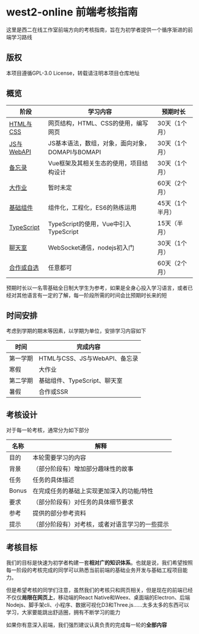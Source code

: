 # west2-online 前端考核指南

这里是西二在线工作室前端方向的考核指南，旨在为初学者提供一个循序渐进的前端学习路线

## 版权

本项目遵循GPL-3.0 License，转载请注明本项目仓库地址

## 概览
| 阶段     | 学习内容                                                     | 预期时长        |
| -------- | ------------------------------------------------------------ | --------------- |
| [HTML与CSS](docs/1-HTML与CSS.md) | 网页结构，HTML、CSS的使用，编写网页 | 30天（1个月）   |
| [JS与WebAPI](docs/2-JS与WebAPI.md) | JS基本语法，数组，对象，面向对象，DOMAPI与BOMAPI | 30天（1个月）   |
| [备忘录](docs/3-备忘录.md)   | Vue框架及其相关生态的使用，项目结构设计 | 30天（1个月）   |
| [大作业](docs/4-大作品.md)   | 暂时未定 | 60天（2个月）   |
| [基础组件](docs/5-基础组件.md)   | 组件化，工程化，ES6的熟练运用                           | 45天（1个半月） |
| [TypeScript](docs/6-TypeScript.md)   |   TypeScript的使用，Vue中引入TypeScript   | 15天（半月） |
| [聊天室](docs/7-聊天室.md)   | WebSocket通信，nodejs初入门       | 30天（1个月） |
| [合作或自选](docs/8-合作或自选.md) | 任意都可 | 60天（2个月）   |

预期时长以一名零基础全日制大学生为参考，如果是全身心投入学习语言，或者已经对其他语言有一定的了解，每一阶段所需的时间会比预期时长来的短

## 时间安排

考虑到学期的期末等因素，以学期为单位，安排学习内容如下

| 时间     | 完成内容                 |
| -------- | ------------------------ |
| 第一学期 | HTML与CSS、JS与WebAPI、备忘录       |
| 寒假     | 大作业                   |
| 第二学期 | 基础组件、TypeScript、聊天室 |
| 暑假     | 合作或SSR                     |

## 考核设计

对于每一轮考核，通常分为如下部分

| 名称  | 解释                                           |
| ----- | ---------------------------------------------- |
| 目的  | 本轮需要学习的内容                             |
| 背景  | （部分阶段有）增加部分趣味性的故事             |
| 任务  | 任务的具体描述                                 |
| Bonus | 在完成任务的基础上实现更加深入的功能/特性      |
| 要求  | （部分阶段有）对任务的具体细节要求             |
| 参考  | 提供的部分参考资料                             |
| 提示  | （部分阶段有）对考核，或者对语言学习的一些提示 |

## 考核目标

我们的目标是快速为初学者构建一套**相对广的知识体系**。也就是说，我们希望按照每一阶段的考核完成的同学可以熟悉当前前端的基础业务开发与基础工程项目能力。



但是希望考核的同学们注意，虽然我们的考核只和网页相关，但是现在的前端已经不仅仅**局限在网页上**，移动端的React Native和Weex、桌面端的Electron、后端Nodejs、脚手架cli、小程序、数据可视化D3和Three.js……太多太多的东西可以学习，大家要能跳出舒适圈，拥有不断学习的能力



如果你有意深入前端，我们强烈建议认真负责的完成每一轮的**全部内容**

